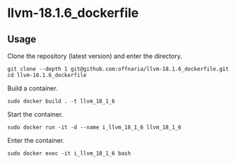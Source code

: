 # llvm-18.1.6_dockerfile

## Usage

Clone the repository (latest version) and enter the directory.
```
git clone --depth 1 git@github.com:offnaria/llvm-18.1.6_dockerfile.git
cd llvm-18.1.6_dockerfile
```

Build a container.
```
sudo docker build . -t llvm_18_1_6
```

Start the container.
```
sudo docker run -it -d --name i_llvm_18_1_6 llvm_18_1_6
```

Enter the container.
```
sudo docker exec -it i_llvm_18_1_6 bash
```
